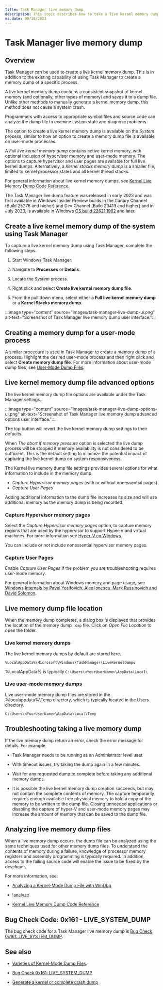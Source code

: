 ```yaml
---
title: Task Manager live memory dump
description: This topic describes how to take a live kernel memory dump using task manger.
ms.date: 09/18/2023
---
```


# Task Manager live memory dump

## Overview

Task Manager can be used to create a live kernel memory dump. This is in addition to the existing capability of using Task Manager to create a memory dump of a specific process.

A live kernel memory dump contains a consistent snapshot of kernel memory (and optionally, other types of memory) and saves it to a dump file. Unlike other methods to manually generate a kernel memory dump, this method does not cause a system crash.

Programmers with access to appropriate symbol files and source code can analyze the dump file to examine system state and diagnose problems.

The option to create a live kernel memory dump is available on the *System* process, similar to how an option to create a memory dump file is available on user-mode processes.

A *Full live kernel memory dump* contains active kernel memory, with optional inclusion of hypervisor memory and user-mode memory.  The options to capture hypervisor and user pages are available for full live kernel dumps.  Alternatively, a *Kernel stacks memory dump* is a smaller file, limited to kernel processor states and all kernel thread stacks.  

For general information about live kernel memory dumps, see [Kernel Live Memory Dump Code Reference](bug-check-code-reference-live-dump.md).

The Task Manager live dump feature was released in early 2023 and was first available in Windows Insider Preview builds in the Canary Channel (Build 25276 and higher) and Dev Channel (Build 23419 and higher) and in July 2023, is available in Windows [OS build 22621.1992](https://support.microsoft.com/topic/july-11-2023-kb5028185-os-build-22621-1992-605fa18f-bd49-41d8-80b1-245080e26c3d) and later.

## Create a live kernel memory dump of the system using Task Manager

To capture a live kernel memory dump using Task Manager, complete the following steps.

1. Start Windows Task Manager.

2. Navigate to **Processes** or **Details**.

3. Locate the *System* process.

4. Right click and select **Create live kernel memory dump file**.

5. From the pull down menu, select either a **Full live kernel memory dump** or a **Kernel Stacks memory dump**.

:::image type="content" source="images/task-manager-live-dump-ui.png" alt-text="Screenshot of Task Manager live memory dump user interface.":::

## Creating a memory dump for a user-mode process

A similar procedure is used in Task Manager to create a memory dump of a process. Highlight the desired user-mode process and then right click and select **Create memory dump file**. For more information about user-mode dump files, see [User-Mode Dump Files](user-mode-dump-files.md).

## Live kernel memory dump file advanced options

The live kernel memory dump file options are available under the Task Manager settings.

:::image type="content" source="images/task-manager-live-dump-options-ui.png" alt-text="Screenshot of Task Manager live memory dump advanced options user interface.":::

The top button will revert the live kernel memory dump settings to their defaults.

When *The abort if memory pressure* option is selected the live dump process will be stopped if memory availability is not considered to be sufficient. This is the default setting to minimize the potential impact of capturing the live kernel dump on system responsiveness.

The Kernel live memory dump file settings provides several options for what information to include in the memory dump.

- *Capture Hypervisor memory pages* (with or without nonessential pages)
- *Capture User Pages*

Adding additional information to the dump file increases its size and will use additional memory as the memory dump is being recorded.

### Capture Hypervisor memory pages

Select the *Capture Hypervisor memory pages* option, to capture memory regions that are used by the hypervisor to support Hyper-V and virtual machines. For more information see [Hyper-V on Windows](/virtualization/hyper-v-on-windows/).

You can include or not include nonessential hypervisor memory pages.

### Capture User Pages

Enable *Capture User Pages* if the problem you are troubleshooting requires user-mode memory.  

For general information about Windows memory and page usage, see [Windows Internals by Pavel Yosifovich, Alex Ionescu, Mark Russinovich and David Solomon](/sysinternals/resources/windows-internals).

## Live memory dump file location

When the memory dump completes, a dialog box is displayed that provides the location of the memory dump `.dmp` file. Click on *Open File Location* to open the folder.

### Live kernel memory dumps

The live kernel memory dumps by default are stored here.

`%LocalAppData%\Microsoft\Windows\TaskManager\LiveKernelDumps`

%LocalAppData% is typically `C:\Users\<YourUserName>\AppData\Local\`

### Live user-mode memory dumps

Live user-mode memory dump files are stored in the %localappdata%\Temp directory, which is typically located in the Users directory.

`C:\Users\<YourUserName>\AppData\Local\Temp`

## Troubleshooting taking a live memory dump

If the live memory dump return an error, check the error message for details. For example:

- Task Manager needs to be running as an Administrator level user.

- With timeout issues, try taking the dump again in a few minutes.

- Wait for any requested dump to complete before taking any additional memory dumps.

- It is possible the live kernel memory dump creation succeeds, but may not contain the complete contents of memory. The capture temporarily requires enough available free physical memory to hold a copy of the memory to be written to the dump file.  Closing unneeded applications or disabling the capture of hyper-V and user-mode memory pages may increase the amount of memory that can be saved to the dump file.

## Analyzing live memory dump files

When a live memory dump occurs, the dump file can be analyzed using the same techniques used for other memory dump files. To understand the contents of memory during a failure, knowledge of processor memory registers and assembly programming is typically required. In addition, access to the failing source code will enable the issue to be fixed by the developer.

For more information, see:

- [Analyzing a Kernel-Mode Dump File with WinDbg](analyzing-a-kernel-mode-dump-file-with-windbg.md)

- [!analyze](../debuggercmds/-analyze.md)

- [Kernel Live Memory Dump Code Reference](bug-check-code-reference-live-dump.md)

## Bug Check Code: 0x161 - LIVE_SYSTEM_DUMP

The bug check code for a Task Manager live memory dump is [Bug Check 0x161: LIVE_SYSTEM_DUMP](bug-check-0x161--live-system-dump.md).

## See also

- [Varieties of Kernel-Mode Dump Files](varieties-of-kernel-mode-dump-files.md).

- [Bug Check 0x161: LIVE_SYSTEM_DUMP](bug-check-0x161--live-system-dump.md)
 
- [Generate a kernel or complete crash dump](/troubleshoot/windows-client/performance/generate-a-kernel-or-complete-crash-dump)
